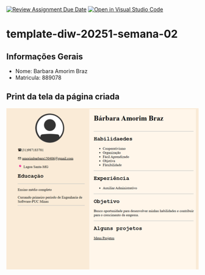 [![Review Assignment Due Date](https://classroom.github.com/assets/deadline-readme-button-22041afd0340ce965d47ae6ef1cefeee28c7c493a6346c4f15d667ab976d596c.svg)](https://classroom.github.com/a/T_SLJQ6l)
[![Open in Visual Studio Code](https://classroom.github.com/assets/open-in-vscode-2e0aaae1b6195c2367325f4f02e2d04e9abb55f0b24a779b69b11b9e10269abc.svg)](https://classroom.github.com/online_ide?assignment_repo_id=18486373&assignment_repo_type=AssignmentRepo)
# template-diw-20251-semana-02

## Informações Gerais
- Nome: Barbara Amorim Braz
- Matricula: 889078

## Print da tela da página criada
![alt text](curriculo-1.png)